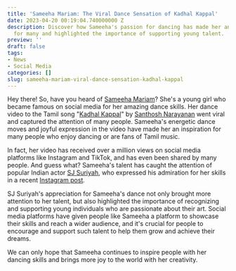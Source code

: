 ```yaml
---
title: 'Sameeha Mariam: The Viral Dance Sensation of Kadhal Kappal'
date: 2023-04-20 00:19:04.740000000 Z
description: Discover how Sameeha's passion for dancing has made her an inspiration
  for many and highlighted the importance of supporting young talent.
preview: ''
draft: false
tags:
- News
- Social Media
categories: []
slug: sameeha-mariam-viral-dance-sensation-kadhal-kappal
---
```


Hey there! So, have you heard of [Sameeha Mariam](https://www.instagram.com/thatpotatoface5/)? She's a young girl who became famous on social media for her amazing dance skills. Her dance video to the Tamil song "[Kadhal Kappal](https://www.youtube.com/watch?v=0bx_R4smkV4)" by [Santhosh Narayanan](https://en.wikipedia.org/wiki/Santhosh_Narayanan) went viral and captured the attention of many people. Sameeha's energetic dance moves and joyful expression in the video have made her an inspiration for many people who enjoy dancing or are fans of Tamil music.

In fact, her video has received over a million views on social media platforms like Instagram and TikTok, and has even been shared by many people. And guess what? Sameeha's talent has caught the attention of popular Indian actor [SJ Suriyah](https://en.wikipedia.org/wiki/S._J._Suryah), who expressed his admiration for her skills in a recent [Instagram post](https://www.instagram.com/p/CqdYSifjQsT/).

SJ Suriyah's appreciation for Sameeha's dance not only brought more attention to her talent, but also highlighted the importance of recognizing and supporting young individuals who are passionate about their art. Social media platforms have given people like Sameeha a platform to showcase their skills and reach a wider audience, and it's crucial for people to encourage and support such talent to help them grow and achieve their dreams.

We can only hope that Sameeha continues to inspire people with her dancing skills and brings more joy to the world with her creativity.